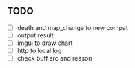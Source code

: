 TODO
----
- [ ] death and map_change to new compat
- [ ] output result
- [ ] imgui to draw chart
- [ ] http to local log
- [ ] check buff src and reason
